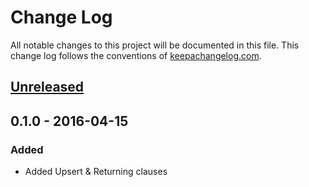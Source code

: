 # Change Log
All notable changes to this project will be documented in this file. This change log follows the conventions of [keepachangelog.com](http://keepachangelog.com/).

## [Unreleased]

## 0.1.0 - 2016-04-15
### Added
- Added Upsert & Returning clauses

[Unreleased]: https://github.com/your-name/honeysql-postgres/compare/0.1.1...HEAD
[0.1.1]: https://github.com/your-name/honeysql-postgres/compare/0.1.0...0.1.1
